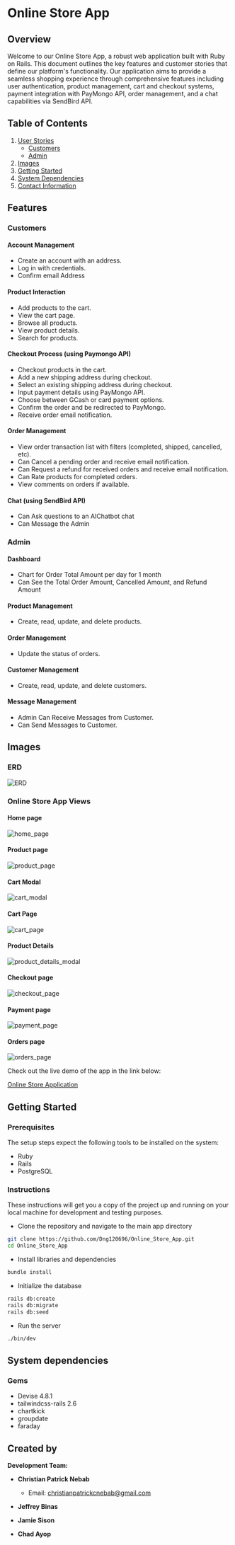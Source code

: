 # Online Store App

## Overview

Welcome to our Online Store App, a robust web application built with Ruby on Rails. This document outlines the key features and customer stories that define our platform's functionality. Our application aims to provide a seamless shopping experience through comprehensive features including user authentication, product management, cart and checkout systems, payment integration with PayMongo API, order management, and a chat capabilities via SendBird API.

## Table of Contents
1. [User Stories](#user-stories)
    - [Customers](#customers)
    - [Admin](#admin)
2. [Images](#images)
3. [Getting Started](#getting-started)
4. [System Dependencies](#system-dependencies)
5. [Contact Information](#contact-information)

## Features

### Customers

#### Account Management
- Create an account with an address.
- Log in with credentials.
- Confirm email Address

#### Product Interaction
- Add products to the cart.
- View the cart page.
- Browse all products.
- View product details.
- Search for products.

#### Checkout Process (using Paymongo API)
- Checkout products in the cart.
- Add a new shipping address during checkout.
- Select an existing shipping address during checkout.
- Input payment details using PayMongo API.
- Choose between GCash or card payment options.
- Confirm the order and be redirected to PayMongo.
- Receive order email notification.

#### Order Management
- View order transaction list with filters (completed, shipped, cancelled, etc).
- Can Cancel a pending order and receive email notification.
- Can Request a refund for received orders and receive email notification.
- Can Rate products for completed orders.
- View comments on orders if available.

#### Chat (using SendBird API)
- Can Ask questions to an AIChatbot chat
- Can Message the Admin

### Admin

#### Dashboard
- Chart for Order Total Amount per day for 1 month
- Can See the Total Order Amount, Cancelled Amount, and Refund Amount

#### Product Management
- Create, read, update, and delete products.

#### Order Management
- Update the status of orders.

#### Customer Management
- Create, read, update, and delete customers.

#### Message Management
- Admin Can Receive Messages from Customer.
- Can Send Messages to Customer.

## Images
### **ERD**
![ERD](docs/img/ERD.png)

### **Online Store App Views**

#### **Home page**

![home_page](docs/img/home_page.png)

#### **Product page**

![product_page](docs/img/product_page.png)

#### **Cart Modal**

![cart_modal](docs/img/cart_modal.png)

#### **Cart Page**

![cart_page](docs/img/cart_page.png)

#### **Product Details**

![product_details_modal](docs/img/product_details_modal.png)

#### **Checkout page**

![checkout_page](docs/img/checkout_page.png)

#### **Payment page**

![payment_page](docs/img/payment_page.png)

#### **Orders page**

![orders_page](docs/img/orders_page.png)

Check out the live demo of the app in the link below:

[Online Store Application]()
## Getting Started

### Prerequisites

The setup steps expect the following tools to be installed on the system:
- Ruby
- Rails
- PostgreSQL

### Instructions

These instructions will get you a copy of the project up and running on your local machine for development and testing purposes.

- Clone the repository and navigate to the main app directory

```bash
git clone https://github.com/Dng120696/Online_Store_App.git
cd Online_Store_App
```

- Install libraries and dependencies

```bash
bundle install
```

- Initialize the database

```bash
rails db:create
rails db:migrate
rails db:seed
```


- Run the server

```bash
./bin/dev
```

## **System dependencies**

### **Gems**

- Devise 4.8.1
- tailwindcss-rails 2.6
- chartkick
- groupdate
- faraday

## Created by

**Development Team:**

- **Christian Patrick Nebab**
  - Email: [christianpatrickcnebab@gmail.com](mailto:christianpatrickcnebab@gmail.com)

- **Jeffrey Binas**
- **Jamie Sison**
- **Chad Ayop**
